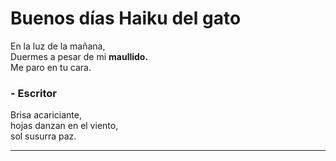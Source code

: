 # Buenos días Haiku del gato

En la luz de la mañana,\
Duermes a pesar de mi **maullido.**\
Me paro en tu cara.

### - Escritor 

Brisa acariciante,\
hojas danzan en el viento,\
sol susurra paz.

---
